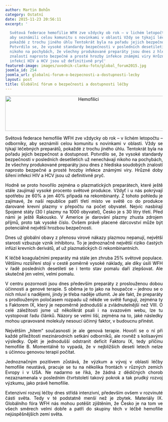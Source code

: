 ```yaml
---
author: Martin Bohůn
category: Ostatní
date: 2015-11-23 20:56:11
excerpt: '

  Světová federace hemofilie WFH zve vždycky ob rok – v lichém letopočtu – odborníky,
  aby seznámili celou komunitu s novinkami v oblasti Vždy se týkají léčebných preparátů,
  pokaždé z trochu jiného úhlu Tentokrát byla na pořadu jejich bezpečnost a dostupnost
  Potvrdilo se, že vysoké standardy bezpečnosti v posledních desetiletích už nenechávají
  nikoho na pochybách, že všechny produkované preparáty jsou dnes z hlediska soudobých
  znalostí naprosto bezpečné a prosté hrozby infekce známými viry Hrůzné doby šíření
  infekcí HIV a HCV jsou už definitivně pryč'
featured-image: images/uvodnik-clanku-foto/global_forum2015.jpg
joomla_id: 254
joomla_url: globalni-forum-o-bezpecnosti-a-dostupnosti-lecby
layout: post
title: Globální fórum o bezpečnosti a dostupnosti léčby
---
```


<p style="text-align: center;">
 <span style="color: #000000;">
  <img alt="Hemofilici" border="0" height="112" src="{{ site.baseurl }}/images/uvodnik-clanku-foto/global_forum2015.jpg" style="vertical-align: middle;" title="Globální fórum 2015" width="517"/>
  <br/>
 </span>
</p>
<p style="text-align: justify;">
 <span style="color: #000000;">
  Světová federace hemofilie WFH zve vždycky ob rok – v lichém letopočtu – odborníky, aby seznámili celou komunitu s novinkami v oblasti. Vždy se týkají léčebných preparátů, pokaždé z trochu jiného úhlu.
 </span>
 <span style="color: #000000;">
  Tentokrát byla na pořadu jejich bezpečnost a dostupnost. Potvrdilo se, že vysoké standardy bezpečnosti v posledních desetiletích už nenechávají nikoho na pochybách, že všechny produkované preparáty jsou dnes z hlediska soudobých znalostí naprosto bezpečné a prosté hrozby infekce známými viry. Hrůzné doby šíření infekcí HIV a HCV jsou už definitivně pryč.
 </span>
</p>
<p style="text-align: justify;">
 <span style="color: #000000;">
  Hodně se proto hovořilo zejména o plazmatických preparátech, které ještě stále zaujímají vysoké procento světové produkce. Vždyť i u nás pokrývají spotřebu ze 60% a jen 40% připadá na rekombinanty. Z tohoto pohledu je zajímavé, že naší republice patří třetí místo ve světě co do produkce darované krevní plazmy v přepočtu na počet obyvatel. Nejvíc nasbírají Spojené státy (30 l plazmy na 1000 obyvatel), Česko je s 30 litry třetí. Před námi je ještě Rakousko. V Americe je darování plazmy zhusta zdrojem příjmů, proto tak vysoké číslo. Ovšem právě placené dárcovství může být potenciálně největší hrozbou bezpečnosti.
 </span>
</p>
<p style="text-align: justify;">
 <span style="color: #000000;">
  Dnes už globální obavy z přenosu virové nákazy plazmou nepanují, největší starosti vzbuzuje vznik inhibitoru. To je jednoznačně největší riziko častých infúzí krevních derivátů, ať už plazmatických či rekombinantních.
 </span>
</p>
<p style="text-align: justify;">
 <span style="color: #000000;">
  K léčbě koagulačními preparáty má stále jen zhruba 25% světové populace. Většímu rozšíření stojí v cestě poměrně vysoké náklady, ale díky úsilí WFH v řadě posledních desetiletí se i tento stav pomalu daří zlepšovat. Ale skutečně jen velmi, velmi pomalu.
 </span>
</p>
<p style="text-align: justify;">
 <span style="color: #000000;">
  V centru pozornosti jsou dnes především preparáty z proslouženou dobou účinnosti a genové terapie. S oběma je to jako na houpačce – jednou se o nich mluví s nadějemi, jindy je třeba naděje utlumit. Je ale fakt, že preparáty s prodlouženým poločasem rozpadu už někde ve světě fungují, zejména ty s Faktorem IX, který je nepoměrně jednodušší a zvládnutelnější než VIII. O celé záležitosti jsme už několikrát psali i na svazovém webu, lze tu vystopovat řadu článků. Názory se velmi liší, zejména na to, jaké následky mohou upravované molekuly nesoucí účinný faktor, v budoucnu přinést.
 </span>
</p>
<p style="text-align: justify;">
 <span style="color: #000000;">
  Největším „hitem“ současnosti je ale genová terapie. Hovoří se o ní při každé příležitosti mezinárodních setkání odborníků, ale rovněž s kolísavými výsledky. Opět je jednodušší odstranit deficit Faktoru IX, tedy příčinu hemofilie B. Momentálně to vypadá, že v nejbližších deseti letech nelze s účinnou genovou terapií počítat.
 </span>
</p>
<p style="text-align: justify;">
 <span style="color: #000000;">
  Jednoznačným pozitivem zůstává, že výzkum a vývoj v oblasti léčby hemofilie neustává, pracuje se tu na několika frontách v různých zemích Evropy i v USA. Ne nadarmo se říká, že žádná z dědičných chorob nezaznamenala v posledním čtvrtstoletí takový pokrok a tak prudký rozvoj výzkumu, jako právě hemofilie.
 </span>
</p>
<p style="text-align: justify;">
 <span style="color: #000000;">
  Extenzivní rozvoj léčby dnes střídá intenzivní, především ovšem v rozvinuté části světa. Tedy v té podstatně menší než je zbytek. Materiály IX. Globálního fóra WFH nás mohou potěšit zjištěním, že Česko je na tom ve všech směrech velmi dobře a patří do skupiny těch v léčbě hemofilie nejúspěšnějších zemí světa.
 </span>
</p>